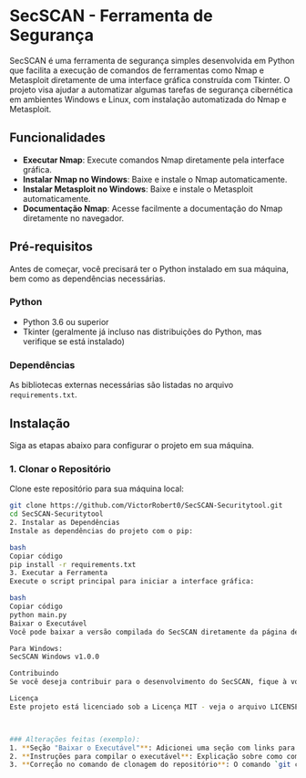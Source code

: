 # SecSCAN - Ferramenta de Segurança

SecSCAN é uma ferramenta de segurança simples desenvolvida em Python que facilita a execução de comandos de ferramentas como Nmap e Metasploit diretamente de uma interface gráfica construída com Tkinter. O projeto visa ajudar a automatizar algumas tarefas de segurança cibernética em ambientes Windows e Linux, com instalação automatizada do Nmap e Metasploit.

## Funcionalidades

- **Executar Nmap**: Execute comandos Nmap diretamente pela interface gráfica.
- **Instalar Nmap no Windows**: Baixe e instale o Nmap automaticamente.
- **Instalar Metasploit no Windows**: Baixe e instale o Metasploit automaticamente.
- **Documentação Nmap**: Acesse facilmente a documentação do Nmap diretamente no navegador.

## Pré-requisitos

Antes de começar, você precisará ter o Python instalado em sua máquina, bem como as dependências necessárias. 

### Python

- Python 3.6 ou superior
- Tkinter (geralmente já incluso nas distribuições do Python, mas verifique se está instalado)

### Dependências

As bibliotecas externas necessárias são listadas no arquivo `requirements.txt`.

## Instalação

Siga as etapas abaixo para configurar o projeto em sua máquina.

### 1. Clonar o Repositório

Clone este repositório para sua máquina local:

```bash
git clone https://github.com/VictorRobert0/SecSCAN-Securitytool.git
cd SecSCAN-Securitytool
2. Instalar as Dependências
Instale as dependências do projeto com o pip:

bash
Copiar código
pip install -r requirements.txt
3. Executar a Ferramenta
Execute o script principal para iniciar a interface gráfica:

bash
Copiar código
python main.py
Baixar o Executável
Você pode baixar a versão compilada do SecSCAN diretamente da página de Releases do GitHub.

Para Windows:
SecSCAN Windows v1.0.0

Contribuindo
Se você deseja contribuir para o desenvolvimento do SecSCAN, fique à vontade para abrir issues ou enviar pull requests.

Licença
Este projeto está licenciado sob a Licença MIT - veja o arquivo LICENSE para mais detalhes.



### Alterações feitas (exemplo):
1. **Seção "Baixar o Executável"**: Adicionei uma seção com links para baixar o executável diretamente da página de releases no GitHub.
2. **Instruções para compilar o executável**: Explicação sobre como compilar o executável você mesmo usando `PyInstaller`.
3. **Correção no comando de clonagem do repositório**: O comando `git clone` foi corrigido pa
